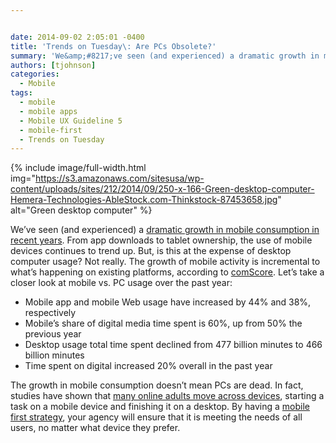 ```yaml
---


date: 2014-09-02 2:05:01 -0400
title: 'Trends on Tuesday\: Are PCs Obsolete?'
summary: 'We&amp;#8217;ve seen (and experienced) a dramatic growth in mobile consumption in recent years. From app downloads to tablet ownership, the use of mobile devices continues to trend up. But, is this at the expense of desktop computer usage? Not really. The growth of mobile activity is incremental to what&rsquo;s happening on existing platforms, according to'
authors: [tjohnson]
categories:
  - Mobile
tags:
  - mobile
  - mobile apps
  - Mobile UX Guideline 5
  - mobile-first
  - Trends on Tuesday
---
```



{% include image/full-width.html img="https://s3.amazonaws.com/sitesusa/wp-content/uploads/sites/212/2014/09/250-x-166-Green-desktop-computer-Hemera-Technologies-AbleStock.com-Thinkstock-87453658.jpg" alt="Green desktop computer" %} 

We&#8217;ve seen (and experienced) a [dramatic growth in mobile consumption in recent years](https://www.WHATEVER/tag/trends-on-tuesday/). From app downloads to tablet ownership, the use of mobile devices continues to trend up. But, is this at the expense of desktop computer usage? Not really. The growth of mobile activity is incremental to what’s happening on existing platforms, according to <a title="ComScore" href="http://www.comscore.com/Insights/Blog/Is-Mobile-Bringing-About-the-Death-of-the-PC-Not-Exactly" target="_blank">comScore</a>. Let&#8217;s take a closer look at mobile vs. PC usage over the past year:

  * Mobile app and mobile Web usage have increased by 44% and 38%, respectively
  * Mobile&#8217;s share of digital media time spent is 60%, up from 50% the previous year
  * Desktop usage total time spent declined from 477 billion minutes to 466 billion minutes
  * Time spent on digital increased 20% overall in the past year

The growth in mobile consumption doesn&#8217;t mean PCs are dead. In fact, studies have shown that [many online adults move across devices](https://www.WHATEVER/2014/04/08/trends-on-tuesday-multi-device-use-is-common-practice/), starting a task on a mobile device and finishing it on a desktop. By having a [mobile first strategy](https://www.WHATEVER/2013/09/30/mobile-first/), your agency will ensure that it is meeting the needs of all users, no matter what device they prefer.